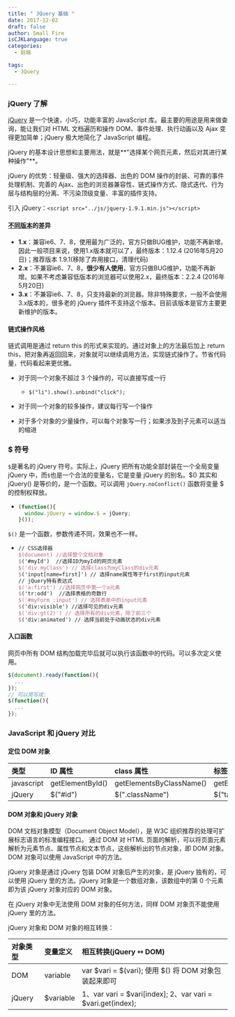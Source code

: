 ```yaml
---
title: " JQuery 基础 "
date: 2017-12-02
draft: false
author: Small Fire
isCJKLanguage: true
categories: 
  - 前端

tags: 
  - JQuery

---
```


### jQuery 了解

[jQuery](https://jquery.com/download/) 是一个快速，小巧，功能丰富的 JavaScript 库。最主要的用途是用来做查询，能让我们对 HTML 文档遍历和操作 DOM、事件处理、执行动画以及 Ajax 变得更加简单；jQuery 极大地简化了 JavaScript 编程。

jQuery 的基本设计思想和主要用法，就是**"选择某个网页元素，然后对其进行某种操作"**。

jQuery 的优势：轻量级、强大的选择器、出色的 DOM 操作的封装、可靠的事件处理机制、完善的 Ajax、出色的浏览器兼容性、链式操作方式、隐式迭代、行为层与结构层的分离、不污染顶级变量、丰富的插件支持。

引入 jQuery：`<script src="../js/jquery-1.9.1.min.js"></script>`

#### [不同版本](https://www.bootcdn.cn/jquery/)的差异

- **1.x**：兼容ie6、7、8，使用最为广泛的，官方只做BUG维护，功能不再新增。因此一般项目来说，使用1.x版本就可以了，最终版本：1.12.4 (2016年5月20日)；推荐版本 1.9.1(移除了弃用接口，清理代码)
- **2.x**：不兼容ie6、7、8，**很少有人使用**，官方只做BUG维护，功能不再新增。如果不考虑兼容低版本的浏览器可以使用2.x，最终版本：2.2.4 (2016年5月20日)
- **3.x**：不兼容ie6、7、8，只支持最新的浏览器。除非特殊要求，一般不会使用3.x版本的，很多老的 jQuery 插件不支持这个版本。目前该版本是官方主要更新维护的版本。

#### 链式操作风格

链式调用是通过 return this 的形式来实现的。通过对象上的方法最后加上 return this，把对象再返回回来，对象就可以继续调用方法，实现链式操作了。节省代码量，代码看起来更优雅。

- 对于同一个对象不超过 3 个操作的，可以直接写成一行
  - `$("li").show().unbind("click");`

- 对于同一个对象的较多操作，建议每行写一个操作
- 对于多个对象的少量操作，可以每个对象写一行；如果涉及到子元素可以适当的缩进

### $ 符号

`$`是著名的 jQuery 符号。实际上，jQuery 把所有功能全部封装在一个全局变量 jQuery 中，而`$`也是一个合法的变量名，它是变量 jQuery 的别名。$() 其实和 jQuery() 是等价的，是一个函数。可以调用 `jQuery.noConflict()` 函数将变量 $ 的控制权释放。

- ```javascript
  (function(){
    window.jQuery = window.$ = jQuery;
  }());
  ```

`$()` 是一个函数，参数传递不同，效果也不一样。

- ```tex
  // CSS选择器
  $(document) //选择整个文档对象
  $('#myId')  //选择ID为myId的网页元素
  $('div.myClass') // 选择class为myClass的div元素
  $('input[name=first]') // 选择name属性等于first的input元素
  // jQuery特有表达式
  $('a:first') //选择网页中第一个a元素
  $('tr:odd')  //选择表格的奇数行
  $('#myForm :input') // 选择表单中的input元素
  $('div:visible') //选择可见的div元素
  $('div:gt(2)') // 选择所有的div元素，除了前三个
  $('div:animated') // 选择当前处于动画状态的div元素
  ```

#### 入口函数

网页中所有 DOM 结构加载完毕后就可以执行该函数中的代码。可以多次定义使用。

```javascript
$(document).ready(function(){
  ... 
});
// 可以简写成:
$(function(){
  ...
});
```

### JavaScript 和 jQuery 对比

#### 定位 DOM 对象

| 类型       | ID 属性          | class 属性               | 标签名                 |
| :--------- | :--------------- | :----------------------- | :--------------------- |
| javascript | getElementById() | getElementsByClassName() | getElementsByTagName() |
| jQuery     | $("#id")         | $(".className")          | $("tagName")           |

#### DOM 对象和 jQuery 对象

DOM 文档对象模型（Document Object Model），是 W3C 组织推荐的处理可扩展标志语言的标准编程接口。 通过 DOM 对 HTML 页面的解析，可以将页面元素解析为元素节点、属性节点和文本节点，这些解析出的节点对象，即 DOM 对象。DOM 对象可以使用 JavaScript 中的方法。

jQuery 对象是通过 jQuery 包装 DOM 对象后产生的对象，是 jQuery 独有的，可以使用 jQuery 里的方法。jQuery 对象是一个数组对象，该数组中的第 0 个元素即为该 jQuery 对象对应的 DOM 对象。

在 jQuery 对象中无法使用 DOM 对象的任何方法，同样 DOM 对象页不能使用 jQuery 里的方法。

jQuery 对象和 DOM 对象的相互转换：

| 对象类型 | 变量定义  | 相互转换(jQuery ⇿ DOM)                                      |
| :------- | :-------- | :---------------------------------------------------------- |
| DOM      | variable  | var $vari = $(vari); 使用 $() 将 DOM 对象包装起来即可       |
| jQuery   | $variable | 1、var vari = $vari[index]; 2、var vari = $vari.get(index); |


